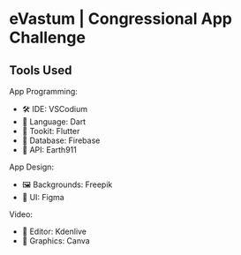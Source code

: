# eVastum | Congressional App Challenge

## Tools Used

App Programming:
  - 🛠️ IDE: VSCodium
  - 💬 Language: Dart
  - 🧰 Tookit: Flutter
  - 📙 Database: Firebase
  - 💱 API: Earth911

App Design:
  - 🖼️ Backgrounds: Freepik
  - 📱 UI: Figma

Video: 
  - 🎥 Editor: Kdenlive
  - 🎨 Graphics: Canva
